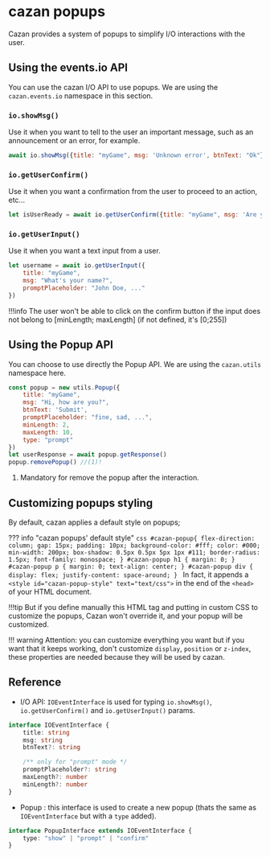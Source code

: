# cazan popups

Cazan provides a system of popups to simplify I/O interactions with the user.

## Using the events.io API

You can use the cazan I/O API to use popups. We are using the ``cazan.events.io`` namespace in this section.

### ``io.showMsg()``

Use it when you want to tell to the user an important message, such as an announcement or an error, for example.

````js
await io.showMsg({title: "myGame", msg: 'Unknown error', btnText: "Ok"})
````

### ``io.getUserConfirm()``

Use it when you want a confirmation from the user to proceed to an action, etc...

````js
let isUserReady = await io.getUserConfirm({title: "myGame", msg: 'Are you ready?'})
````

### ``io.getUserInput()``

Use it when you want a text input from a user.

````js
let username = await io.getUserInput({
    title: "myGame", 
    msg: "What's your name?", 
    promptPlaceholder: "John Doe, ..."
})
````

!!!info
    The user won't be able to click on the confirm button if the input does not belong to [minLength; maxLength] (if not defined, it's [0;255])


## Using the Popup API

You can choose to use directly the Popup API. We are using the ``cazan.utils`` namespace here.

````js
const popup = new utils.Popup({
    title: "myGame",
    msg: "Hi, how are you?",
    btnText: 'Submit',
    promptPlaceholder: "fine, sad, ...",
    minLength: 2,
    maxLength: 10,
    type: "prompt"
})
let userResponse = await popup.getResponse()
popup.removePopup() //(1)!
````

1. Mandatory for remove the popup after the interaction.

## Customizing popups styling

By default, cazan applies a default style on popups;

??? info "cazan popups' default style"
    ````css
    #cazan-popup{
        flex-direction: column; gap: 15px;
        padding: 10px;
        background-color: #fff; color: #000;
        min-width: 200px;
        box-shadow: 0.5px 0.5px 5px 1px #111;
        border-radius: 1.5px;
        font-family: monospace;
    }
    #cazan-popup h1 { margin: 0; }
    #cazan-popup p { margin: 0; text-align: center; }
    #cazan-popup div { display: flex; justify-content: space-around; }
    ````
In fact, it appends a `<style id="cazan-popup-style" text="text/css">` in the end of the `<head>` of your HTML document.

!!!tip
    But if you define manually this HTML tag and putting in custom CSS to customize the popups, Cazan won't override it, and your popup will be customized.

!!! warning
    Attention: you can customize everything you want but if you want that it keeps working, don't customize `display`, `position` or `z-index`, these properties are needed because they will be used by cazan.

## Reference

- I/O API: ``IOEventInterface`` is used for typing ``io.showMsg()``, ``io.getUserConfirm()`` and ``io.getUserInput()`` params.
````ts
interface IOEventInterface {
    title: string
    msg: string
    btnText?: string

    /** only for "prompt" mode */
    promptPlaceholder?: string
    maxLength?: number
    minLength?: number
}
````

- Popup : this interface is used to create a new popup (thats the same as ``IOEventInterface`` but with a `type` added).
````ts
interface PopupInterface extends IOEventInterface {
    type: "show" | "prompt" | "confirm"
}
````

